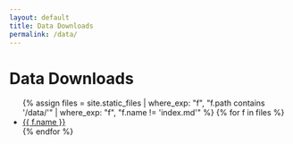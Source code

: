 ```yaml
---
layout: default
title: Data Downloads
permalink: /data/
---
```


# Data Downloads

<ul>
{% assign files = site.static_files 
  | where_exp: "f", "f.path contains '/data/'" 
  | where_exp: "f", "f.name != 'index.md'" %}
{% for f in files %}
  <li><a href="{{ f.path | relative_url }}">{{ f.name }}</a></li>
{% endfor %}
</ul>
